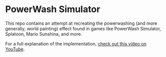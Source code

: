 # PowerWash Simulator

This repo contains an attempt at recreating the powerwashing (and more generally, world painting) effect found in games like PowerWash Simulator, Splatoon, Mario Sunshina, and more.

For a full explanation of the implementation, [check out this video on YouTube](https://youtu.be/apbkPwf9xJw).
